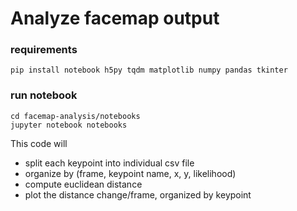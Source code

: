 # Analyze facemap output

### requirements
``` commandline
pip install notebook h5py tqdm matplotlib numpy pandas tkinter
```

### run notebook
```commandline
cd facemap-analysis/notebooks
jupyter notebook notebooks
```

This code will
* split each keypoint into individual csv file
* organize by (frame, keypoint name, x, y, likelihood)
* compute euclidean distance 
* plot the distance change/frame, organized by keypoint